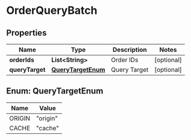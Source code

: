 
# OrderQueryBatch

## Properties
Name | Type | Description | Notes
------------ | ------------- | ------------- | -------------
**orderIds** | **List&lt;String&gt;** | Order IDs |  [optional]
**queryTarget** | [**QueryTargetEnum**](#QueryTargetEnum) | Query Target |  [optional]


<a name="QueryTargetEnum"></a>
## Enum: QueryTargetEnum
Name | Value
---- | -----
ORIGIN | &quot;origin&quot;
CACHE | &quot;cache&quot;



